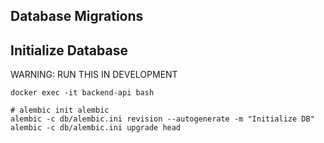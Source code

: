 ## Database Migrations

## Initialize Database

WARNING: RUN THIS IN DEVELOPMENT

```shell
docker exec -it backend-api bash

# alembic init alembic
alembic -c db/alembic.ini revision --autogenerate -m "Initialize DB"
alembic -c db/alembic.ini upgrade head
```
